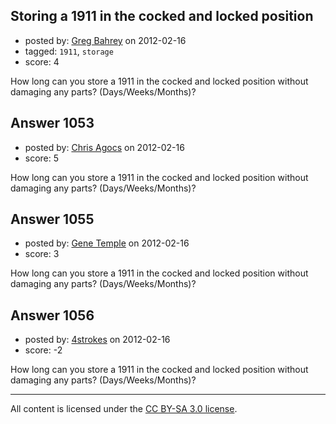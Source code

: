 ## Storing a 1911 in the cocked and locked position

- posted by: [Greg Bahrey](https://stackexchange.com/users/-1/187-greg-bahrey) on 2012-02-16
- tagged: `1911`, `storage`
- score: 4

How long can you store a 1911 in the cocked and locked position without damaging any parts? (Days/Weeks/Months)?


## Answer 1053

- posted by: [Chris Agocs](https://stackexchange.com/users/-1/12-chris-agocs) on 2012-02-16
- score: 5

How long can you store a 1911 in the cocked and locked position without damaging any parts? (Days/Weeks/Months)?


## Answer 1055

- posted by: [Gene Temple](https://stackexchange.com/users/-1/254-gene-temple) on 2012-02-16
- score: 3

How long can you store a 1911 in the cocked and locked position without damaging any parts? (Days/Weeks/Months)?


## Answer 1056

- posted by: [4strokes](https://stackexchange.com/users/-1/418-4strokes) on 2012-02-16
- score: -2

How long can you store a 1911 in the cocked and locked position without damaging any parts? (Days/Weeks/Months)?



---

All content is licensed under the [CC BY-SA 3.0 license](https://creativecommons.org/licenses/by-sa/3.0/).
